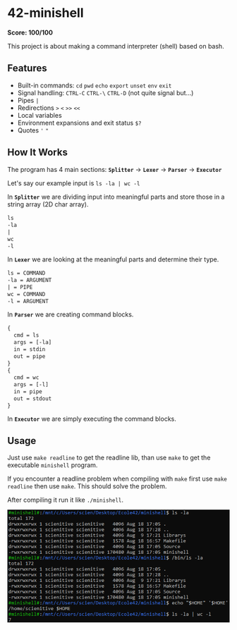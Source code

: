 # 42-minishell

**Score: 100/100**

This project is about making a command interpreter (shell) based on bash.

## Features

- Built-in commands: `cd` `pwd` `echo` `export` `unset` `env` `exit`
- Signal handling: `CTRL-C` `CTRL-\` `CTRL-D` (not quite signal but...)
- Pipes `|`
- Redirections `>` `<` `>>` `<<`
- Local variables
- Environment expansions and exit status `$?`
- Quotes `'` `"`

## How It Works

The program has 4 main sections: **`Splitter`** -> **`Lexer`** -> **`Parser`** -> **`Executor`**

Let's say our example input is `ls -la | wc -l`

In **`Splitter`** we are dividing input into meaningful parts and store those in a string array (2D char array).
```
ls
-la
|
wc
-l
```

In **`Lexer`** we are looking at the meaningful parts and determine their type.
```
ls = COMMAND
-la = ARGUMENT
| = PIPE
wc = COMMAND
-l = ARGUMENT
```

In **`Parser`** we are creating command blocks.
```
{
  cmd = ls
  args = [-la]
  in = stdin
  out = pipe
}
{
  cmd = wc
  args = [-l]
  in = pipe
  out = stdout
}
```

In **`Executor`** we are simply executing the command blocks.

## Usage

Just use `make readline` to get the readline lib, than use `make` to get the executable `minishell` program.

If you encounter a readline problem when compiling with `make` first use `make readline` then use `make`. This should solve the problem.

After compiling it run it like `./minishell`.

![Visual](./Assets/minishell.png)
